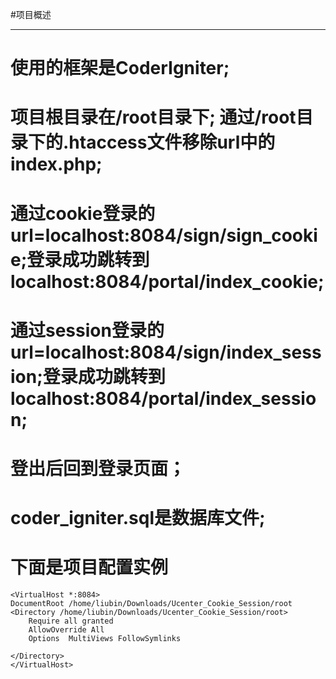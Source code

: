 #项目概述

---

#	使用的框架是CoderIgniter;
#	项目根目录在/root目录下; 通过/root目录下的.htaccess文件移除url中的index.php;
#	通过cookie登录的url=localhost:8084/sign/sign_cookie;登录成功跳转到localhost:8084/portal/index_cookie;		
#	通过session登录的url=localhost:8084/sign/index_session;登录成功跳转到localhost:8084/portal/index_session;		
#	登出后回到登录页面；		
#	coder_igniter.sql是数据库文件;
#	下面是项目配置实例		

	<VirtualHost *:8084>
	DocumentRoot /home/liubin/Downloads/Ucenter_Cookie_Session/root
	<Directory /home/liubin/Downloads/Ucenter_Cookie_Session/root>
		Require all granted
		AllowOverride All
		Options  MultiViews FollowSymlinks
		
	</Directory>
	</VirtualHost>